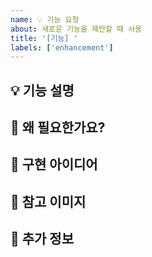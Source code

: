 ```yaml
---
name: 💡 기능 요청
about: 새로운 기능을 제안할 때 사용
title: '[기능] '
labels: ['enhancement']
---
```


## 💡 기능 설명
<!-- 어떤 기능을 추가하고 싶은지 설명해주세요 -->

## 🎯 왜 필요한가요?
<!-- 이 기능이 필요한 이유를 설명해주세요 -->

## 💭 구현 아이디어
<!-- 어떻게 구현할지 아이디어가 있다면 작성해주세요 -->

## 📸 참고 이미지
<!-- 관련된 이미지나 목업이 있다면 추가해주세요 -->

## 📝 추가 정보
<!-- 기타 참고사항이 있다면 작성해주세요 --> 